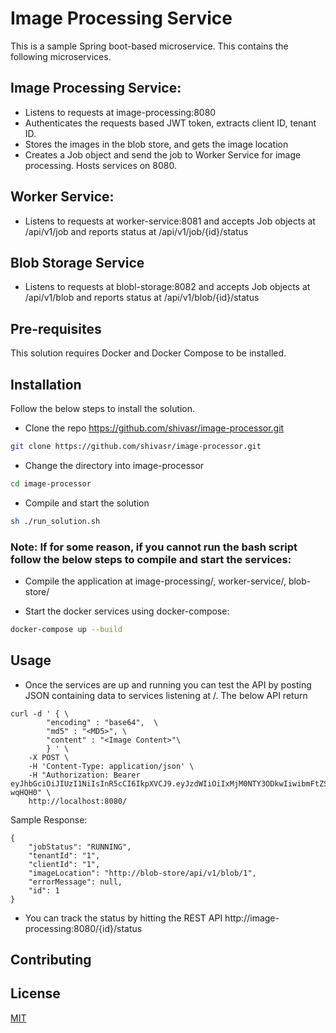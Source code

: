# Image Processing Service

This is a sample Spring boot-based microservice. This contains the following microservices.

## Image Processing Service: 
* Listens to requests at image-processing:8080
* Authenticates the requests based JWT token, extracts client ID, tenant ID. 
* Stores the images in the blob store, and gets the image location
* Creates a Job object and send the job to Worker Service for image processing.  Hosts services on 8080. 
## Worker Service:
* Listens to requests at worker-service:8081 and accepts Job objects at /api/v1/job and reports status at /api/v1/job/{id}/status
## Blob Storage Service
* Listens to requests at blobl-storage:8082 and accepts Job objects at /api/v1/blob and reports status at /api/v1/blob/{id}/status

## Pre-requisites
This solution requires Docker and Docker Compose to be installed.

## Installation

Follow the below steps to install the solution.

* Clone the repo https://github.com/shivasr/image-processor.git 

```bash
git clone https://github.com/shivasr/image-processor.git
```
* Change the directory into image-processor

```bash
cd image-processor
```
* Compile and start the solution

```bash
sh ./run_solution.sh
```

### Note: If for some reason, if you cannot run the bash script follow the below steps to compile and start the services:

* Compile the application at image-processing/, worker-service/, blob-store/

* Start the docker services using docker-compose:
```bash
docker-compose up --build
```

## Usage
* Once the services are up and running you can test the API by posting JSON containing data to services listening at /. The below API return
```
curl -d ' { \
 		"encoding" : "base64",  \
		"md5" : "<MD5>", \
		"content" : "<Image Content>"\
		} ' \
	-X POST \
	-H 'Content-Type: application/json' \
	-H "Authorization: Bearer eyJhbGciOiJIUzI1NiIsInR5cCI6IkpXVCJ9.eyJzdWIiOiIxMjM0NTY3ODkwIiwibmFtZSI6IkpvaG4gRG9lIiwiaWF0IjoxNTE2MjM5MDIyLCJ0aWQiOjEsIm9pZCI6MSwiYXVkIjoiY29tLmNvbXBhbnkuam9ic2VydmljZSIsImF6cCI6IjEiLCJlbWFpbCI6ImN1c3RvbWVyQG1haWwuY29tIn0.CcTapGbWX0UEMovUwC8kAcWMUxmbOeO0qhsu-wqHQH0" \
	http://localhost:8080/
```

Sample Response:
```
{
    "jobStatus": "RUNNING",
    "tenantId": "1",
    "clientId": "1",
    "imageLocation": "http://blob-store/api/v1/blob/1",
    "errorMessage": null,
    "id": 1
}
```

* You can track the status by hitting the REST API http://image-processing:8080/{id}/status
## Contributing

## License
[MIT](https://choosealicense.com/licenses/mit/)
